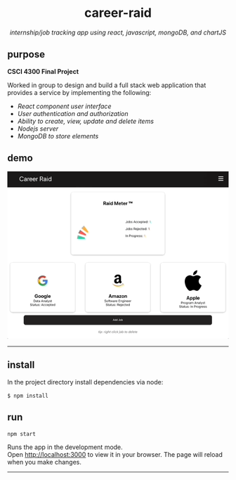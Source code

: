 <div align="center">
  
# career-raid
<i>internship/job tracking app using react, javascript, mongoDB, and chartJS </i>
</div>

## purpose
 <b>CSCI 4300 Final Project </b>
 
 Worked in group to design and build a full stack web application that provides a service by implementing the following:
 <i>
  * React component user interface
  * User authentication and authorization
  * Ability to create, view, update and delete items
  * Nodejs server 
  * MongoDB to store elements
  </i>


## demo
<div align="center">
  
![app-page](https://github.com/donbentley/career-raid/blob/main/career_raid/apppage.gif?raw=true)
  
</div>

<hr>

## install
In the project directory install dependencies via node:
```
$ npm install
```

## run
```
npm start
```
Runs the app in the development mode.\
Open [http://localhost:3000](http://localhost:3000) to view it in your browser.
The page will reload when you make changes.


<hr>
